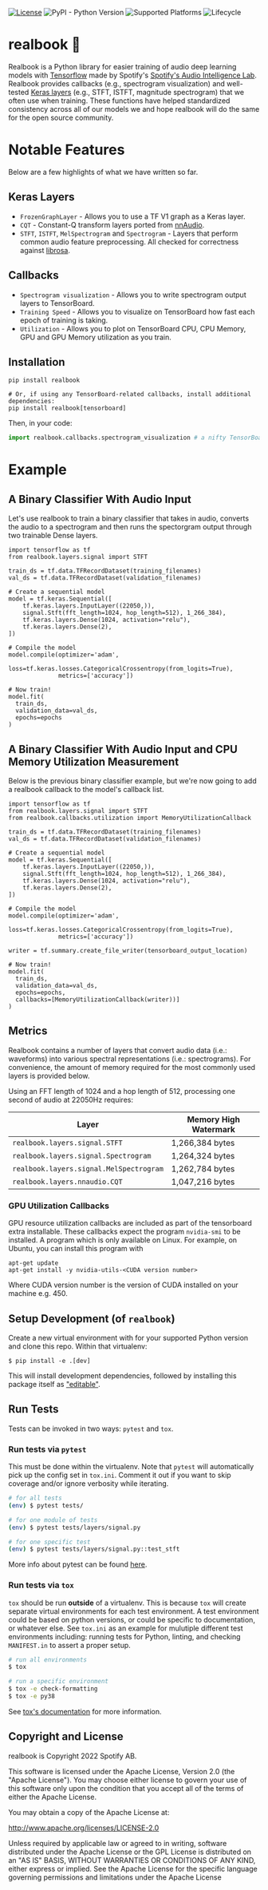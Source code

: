[![License](https://img.shields.io/badge/License-Apache_2.0-blue.svg)](https://opensource.org/licenses/Apache-2.0)
![PyPI - Python Version](https://img.shields.io/pypi/pyversions/realbook)
![Supported Platforms](https://img.shields.io/badge/platforms-macOS%20%7C%20Windows%20%7C%20Linux-green)
![Lifecycle](https://img.shields.io/badge/lifecycle-production-1ed760.svg)


# realbook 📒

Realbook is a Python library for easier training of audio deep learning models with [Tensorflow](https://tensorflow.org) made by Spotify's [Spotify's Audio Intelligence Lab](https://research.atspotify.com/audio-intelligence/). Realbook provides callbacks (e.g., spectrogram visualization) and well-tested [Keras layers](https://keras.io/api/layers/) (e.g., STFT, ISTFT, magnitude spectrogram) that we often use when training. These functions have helped standardized consistency across all of our models we and hope realbook will do the same for the open source community.

# Notable Features

Below are a few highlights of what we have written so far.

## Keras Layers

- `FrozenGraphLayer` - Allows you to use a TF V1 graph as a Keras layer.
- `CQT` - Constant-Q transform layers ported from [nnAudio](https://kinwaicheuk.github.io/nnAudio/index.html).
- `STFT`, `ISTFT`, `MelSpectrogram` and `Spectrogram` - Layers that perform common audio feature preprocessing. All checked for correctness against [librosa](https://librosa.org/).

## Callbacks

- `Spectrogram visualization` - Allows you to write spectrogram output layers to TensorBoard.
- `Training Speed` - Allows you to visualize on TensorBoard how fast each epoch of training is taking.
- `Utilization` - Allows you to plot on TensorBoard CPU, CPU Memory, GPU and GPU Memory utilization as you train.

## Installation

```shell
pip install realbook

# Or, if using any TensorBoard-related callbacks, install additional dependencies:
pip install realbook[tensorboard]
```

Then, in your code:

```python
import realbook.callbacks.spectrogram_visualization # a nifty TensorBoard callback
```

# Example

## A Binary Classifier With Audio Input

Let's use realbook to train a binary classifier that takes in audio, converts the audio to a spectrogram and then 
runs the spectorgram output through two trainable Dense layers.

```python3
import tensorflow as tf
from realbook.layers.signal import STFT

train_ds = tf.data.TFRecordDataset(training_filenames)
val_ds = tf.data.TFRecordDataset(validation_filenames)

# Create a sequential model
model = tf.keras.Sequential([
    tf.keras.layers.InputLayer((22050,)),
    signal.Stft(fft_length=1024, hop_length=512), 1_266_384),
    tf.keras.layers.Dense(1024, activation="relu"),
    tf.keras.layers.Dense(2),
])

# Compile the model
model.compile(optimizer='adam',
              loss=tf.keras.losses.CategoricalCrossentropy(from_logits=True),
              metrics=['accuracy'])

# Now train!
model.fit(
  train_ds,
  validation_data=val_ds,
  epochs=epochs
)
```

## A Binary Classifier With Audio Input and CPU Memory Utilization Measurement

Below is the previous binary classifier example, but we're now going to add a realbook
callback to the model's callback list.

```python3
import tensorflow as tf
from realbook.layers.signal import STFT
from realbook.callbacks.utilization import MemoryUtilizationCallback

train_ds = tf.data.TFRecordDataset(training_filenames)
val_ds = tf.data.TFRecordDataset(validation_filenames)

# Create a sequential model
model = tf.keras.Sequential([
    tf.keras.layers.InputLayer((22050,)),
    signal.Stft(fft_length=1024, hop_length=512), 1_266_384),
    tf.keras.layers.Dense(1024, activation="relu"),
    tf.keras.layers.Dense(2),
])

# Compile the model
model.compile(optimizer='adam',
              loss=tf.keras.losses.CategoricalCrossentropy(from_logits=True),
              metrics=['accuracy'])

writer = tf.summary.create_file_writer(tensorboard_output_location)

# Now train!
model.fit(
  train_ds,
  validation_data=val_ds,
  epochs=epochs,
  callbacks=[MemoryUtilizationCallback(writer))]
)
```

## Metrics

Realbook contains a number of layers that convert audio data (i.e.: waveforms)
into various spectral representations (i.e.: spectrograms). For convenience, the amount of memory
required for the most commonly used layers is provided below.

Using an FFT length of 1024 and a hop length of 512, processing one second of audio at 22050Hz requires:

| Layer                                                   | Memory High Watermark |
| ------------------------------------------------------- | --------------------- |
| `realbook.layers.signal.STFT`                           | 1,266,384 bytes       |
| `realbook.layers.signal.Spectrogram`                    | 1,264,324 bytes       |
| `realbook.layers.signal.MelSpectrogram`                 | 1,262,784 bytes       |
| `realbook.layers.nnaudio.CQT`                           | 1,047,216 bytes       |

### GPU Utilization Callbacks

GPU resource utilization callbacks are included as part of the tensorboard extra installable.
These callbacks expect the program `nvidia-smi` to be installed. A program which is only
available on Linux. For example, on Ubuntu, you can install this program with

```shell
apt-get update
apt-get install -y nvidia-utils-<CUDA version number>
```

Where CUDA version number is the version of CUDA installed on your machine e.g. 450.

## Setup Development (of `realbook`)

Create a new virtual environment with for your supported Python version and clone this repo. Within that virtualenv:

```shell
$ pip install -e .[dev]
```

This will install development dependencies, followed by installing this package itself as ["editable"](https://pip.pypa.io/en/stable/reference/pip_install/#editable-installs).

## Run Tests

Tests can be invoked in two ways: `pytest` and `tox`.

### Run tests via `pytest`

This must be done within the virtualenv. Note that `pytest` will automatically pick up the config set in `tox.ini`. Comment it out if you want to skip coverage and/or ignore verbosity while iterating.

```sh
# for all tests
(env) $ pytest tests/

# for one module of tests
(env) $ pytest tests/layers/signal.py

# for one specific test
(env) $ pytest tests/layers/signal.py::test_stft
```

More info about pytest can be found [here](https://docs.pytest.org/en/latest/).

### Run tests via `tox`

`tox` should be run **outside** of a virtualenv. This is because `tox` will create separate virtual environments for each test environment. A test environment could be based on python versions, or could be specific to documentation, or whatever else. See `tox.ini` as an example for mulutiple different test environments including: running tests for Python, linting, and checking `MANIFEST.in` to assert a proper setup.

```sh
# run all environments
$ tox

# run a specific environment
$ tox -e check-formatting
$ tox -e py38
```

See [tox's documentation](https://tox.readthedocs.io/en/latest/) for more information.

## Copyright and License
realbook is Copyright 2022 Spotify AB.

This software is licensed under the Apache License, Version 2.0 (the "Apache License"). You may choose either license to govern your use of this software only upon the condition that you accept all of the terms of either the Apache License.

You may obtain a copy of the Apache License at:

http://www.apache.org/licenses/LICENSE-2.0

Unless required by applicable law or agreed to in writing, software distributed under the Apache License or the GPL License is distributed on an "AS IS" BASIS, WITHOUT WARRANTIES OR CONDITIONS OF ANY KIND, either express or implied. See the Apache License for the specific language governing permissions and limitations under the Apache License
